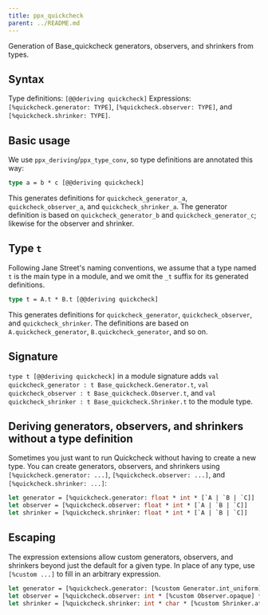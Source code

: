 ```yaml
---
title: ppx_quickcheck
parent: ../README.md
---
```


Generation of Base_quickcheck generators, observers, and shrinkers from types.

Syntax
-------

Type definitions: `[@@deriving quickcheck]`
Expressions: `[%quickcheck.generator: TYPE]`, `[%quickcheck.observer: TYPE]`,
and `[%quickcheck.shrinker: TYPE]`.

Basic usage
-----

We use `ppx_deriving`/`ppx_type_conv`, so type definitions are annotated this way:

```ocaml
type a = b * c [@@deriving quickcheck]
```

This generates definitions for `quickcheck_generator_a`, `quickcheck_observer_a`, and
`quickcheck_shrinker_a`. The generator definition is based on `quickcheck_generator_b` and
`quickcheck_generator_c`; likewise for the observer and shrinker.

Type `t`
--------

Following Jane Street's naming conventions, we assume that a type named `t` is the main
type in a module, and we omit the `_t` suffix for its generated definitions.

```ocaml
type t = A.t * B.t [@@deriving quickcheck]
```

This generates definitions for `quickcheck_generator`, `quickcheck_observer`, and
`quickcheck_shrinker`. The definitions are based on `A.quickcheck_generator`,
`B.quickcheck_generator`, and so on.

Signature
---------

`type t [@@deriving quickcheck]` in a module signature adds
`val quickcheck_generator : t Base_quickcheck.Generator.t`,
`val quickcheck_observer : t Base_quickcheck.Observer.t`, and
`val quickcheck_shrinker : t Base_quickcheck.Shrinker.t` to the module type.

Deriving generators, observers, and shrinkers without a type definition
-----------------------------------------------------------------------

Sometimes you just want to run Quickcheck without having to create a new type. You can
create generators, observers, and shrinkers using `[%quickcheck.generator: ...]`,
`[%quickcheck.observer: ...]`, and `[%quickcheck.shrinker: ...]`:

```ocaml
let generator = [%quickcheck.generator: float * int * [`A | `B | `C]]
let observer = [%quickcheck.observer: float * int * [`A | `B | `C]]
let shrinker = [%quickcheck.shrinker: float * int * [`A | `B | `C]]
```

Escaping
--------

The expression extensions allow custom generators, observers, and shrinkers beyond just
the default for a given type. In place of any type, use `[%custom ...]` to fill in an
arbitrary expression.

```ocaml
let generator = [%quickcheck.generator: [%custom Generator.int_uniform] * char * string]
let observer = [%quickcheck.observer: int * [%custom Observer.opaque] * string]
let shrinker = [%quickcheck.shrinker: int * char * [%custom Shrinker.atomic]]
```
